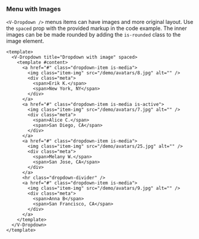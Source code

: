 ### Menu with Images

`<V-Dropdown />` menus items can have images and more original layout.
Use the `spaced` prop with the provided markup in the code example.
The inner images can be be made rounded by adding
the `is-rounded` class to the image element.

<!--code-->

```vue
<template>
  <V-Dropdown title="Dropdown with image" spaced>
    <template #content>
      <a href="#" class="dropdown-item is-media">
        <img class="item-img" src="/demo/avatars/8.jpg" alt="" />
        <div class="meta">
          <span>Erik K.</span>
          <span>New York, NY</span>
        </div>
      </a>
      <a href="#" class="dropdown-item is-media is-active">
        <img class="item-img" src="/demo/avatars/7.jpg" alt="" />
        <div class="meta">
          <span>Alice C.</span>
          <span>San Diego, CA</span>
        </div>
      </a>
      <a href="#" class="dropdown-item is-media">
        <img class="item-img" src="/demo/avatars/25.jpg" alt="" />
        <div class="meta">
          <span>Melany W.</span>
          <span>San Jose, CA</span>
        </div>
      </a>
      <hr class="dropdown-divider" />
      <a href="#" class="dropdown-item is-media">
        <img class="item-img" src="/demo/avatars/9.jpg" alt="" />
        <div class="meta">
          <span>Anna B</span>
          <span>San Francisco, CA</span>
        </div>
      </a>
    </template>
  </V-Dropdown>
</template>
```

<!--/code-->

<!--example-->

<div class="field is-grouped">
  <div class="control">
    <V-Dropdown title="Dropdown with image" spaced>
      <template #content>
        <a href="#" class="dropdown-item is-media">
          <img
            class="item-img"
            src="/demo/avatars/8.jpg"
            alt=""
            @error.once="$event.target.src = 'https://via.placeholder.com/150x150'"
          />
          <div class="meta">
            <span>Erik K.</span>
            <span>New York, NY</span>
          </div>
        </a>
        <a href="#" class="dropdown-item is-media is-active">
          <img
            class="item-img"
            src="/demo/avatars/7.jpg"
            alt=""
            @error.once="$event.target.src = 'https://via.placeholder.com/150x150'"
          />
          <div class="meta">
            <span>Alice C.</span>
            <span>San Diego, CA</span>
          </div>
        </a>
        <a href="#" class="dropdown-item is-media">
          <img
            class="item-img"
            src="/demo/avatars/25.jpg"
            alt=""
            @error.once="$event.target.src = 'https://via.placeholder.com/150x150'"
          />
          <div class="meta">
            <span>Melany W.</span>
            <span>San Jose, CA</span>
          </div>
        </a>
        <hr class="dropdown-divider" />
        <a href="#" class="dropdown-item is-media">
          <img
            class="item-img"
            src="/demo/avatars/9.jpg"
            alt=""
            @error.once="$event.target.src = 'https://via.placeholder.com/150x150'"
          />
          <div class="meta">
            <span>Anna B</span>
            <span>San Francisco, CA</span>
          </div>
        </a>
      </template>
    </V-Dropdown>
  </div>

  <div class="control">
    <V-Dropdown title="Dropdown with rounded image" spaced>
      <template #content>
        <a href="#" class="dropdown-item is-media">
          <img
            class="item-img is-rounded"
            src="/demo/avatars/8.jpg"
            alt=""
            @error.once="$event.target.src = 'https://via.placeholder.com/150x150'"
          />
          <div class="meta">
            <span>Erik K.</span>
            <span>New York, NY</span>
          </div>
        </a>
        <a href="#" class="dropdown-item is-media is-active">
          <img
            class="item-img is-rounded"
            src="/demo/avatars/7.jpg"
            alt=""
            @error.once="$event.target.src = 'https://via.placeholder.com/150x150'"
          />
          <div class="meta">
            <span>Alice C.</span>
            <span>San Diego, CA</span>
          </div>
        </a>
        <a href="#" class="dropdown-item is-media">
          <img
            class="item-img is-rounded"
            src="/demo/avatars/25.jpg"
            alt=""
            @error.once="$event.target.src = 'https://via.placeholder.com/150x150'"
          />
          <div class="meta">
            <span>Melany W.</span>
            <span>San Jose, CA</span>
          </div>
        </a>
        <hr class="dropdown-divider" />
        <a href="#" class="dropdown-item is-media">
          <img
            class="item-img is-rounded"
            src="/demo/avatars/9.jpg"
            alt=""
            @error.once="$event.target.src = 'https://via.placeholder.com/150x150'"
          />
          <div class="meta">
            <span>Anna B</span>
            <span>San Francisco, CA</span>
          </div>
        </a>
      </template>
    </V-Dropdown>
  </div>
</div>

<!--/example-->
